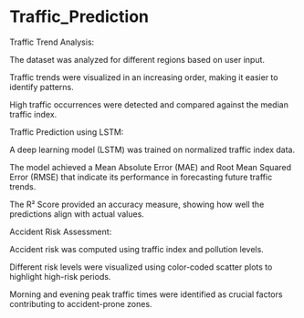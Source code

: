 # Traffic_Prediction
Traffic Trend Analysis:

The dataset was analyzed for different regions based on user input.

Traffic trends were visualized in an increasing order, making it easier to identify patterns.

High traffic occurrences were detected and compared against the median traffic index.

Traffic Prediction using LSTM:

A deep learning model (LSTM) was trained on normalized traffic index data.

The model achieved a Mean Absolute Error (MAE) and Root Mean Squared Error (RMSE) that indicate its performance in forecasting future traffic trends.

The R² Score provided an accuracy measure, showing how well the predictions align with actual values.

Accident Risk Assessment:

Accident risk was computed using traffic index and pollution levels.

Different risk levels were visualized using color-coded scatter plots to highlight high-risk periods.

Morning and evening peak traffic times were identified as crucial factors contributing to accident-prone zones.
